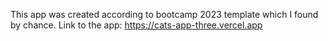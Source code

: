 This app was created according to bootcamp 2023 template which I found by chance. 
Link to the app: https://cats-app-three.vercel.app
